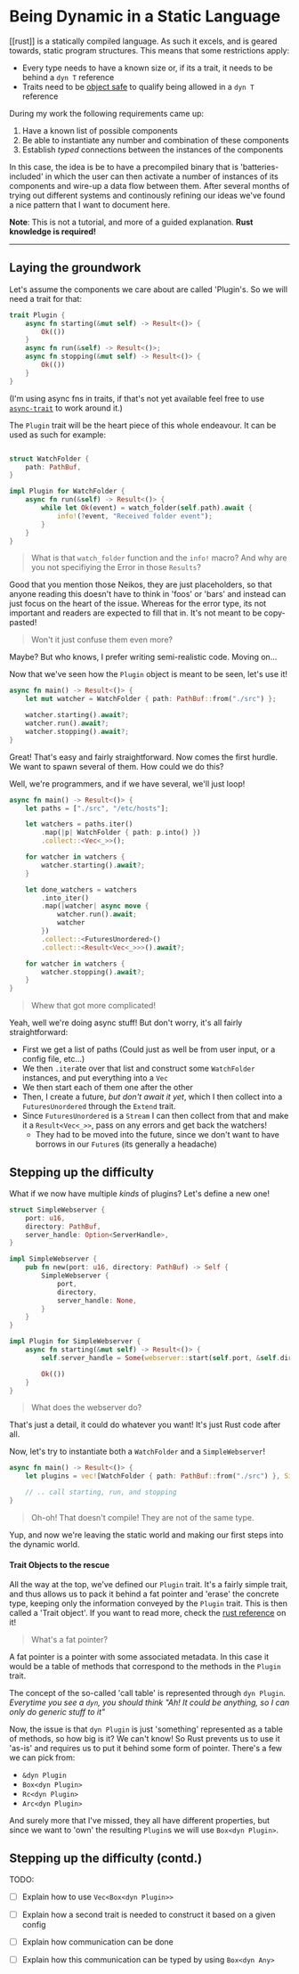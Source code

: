 # Being Dynamic in a Static Language

[[rust]] is a statically compiled language. 
As such it excels, and is geared towards, static program structures.
This means that some restrictions apply:

- Every type needs to have a known size or, if its a trait, it needs to be
  behind a `dyn T` reference
- Traits need to be [object
  safe](https://doc.rust-lang.org/reference/items/traits.html#object-safety) to
  qualify being allowed in a `dyn T` reference

During my work the following requirements came up:

1. Have a known list of possible components
2. Be able to instantiate any number and combination of these components
3. Establish _typed_ connections between the instances of the components

In this case, the idea is be to have a precompiled binary that is
'batteries-included' in which the user can then activate a number of instances
of its components and wire-up a data flow between them. After several months of
trying out different systems and continously refining our ideas we've found a
nice pattern that I want to document here.

**Note**: This is not a tutorial, and more of a guided explanation. __Rust
knowledge is required!__

---

## Laying the groundwork

Let's assume the components we care about are called 'Plugin's. So we will need a trait for that:

```rust
trait Plugin {
    async fn starting(&mut self) -> Result<()> {
        Ok(())
    }
    async fn run(&self) -> Result<()>;
    async fn stopping(&mut self) -> Result<()> {
        Ok(())
    }
}
```
(I'm using async fns in traits, if that's not yet available feel free to use [`async-trait`](https://docs.rs/async-trait) to work around it.)

The `Plugin` trait will be the heart piece of this whole endeavour. It can be used as such for example:

```rust

struct WatchFolder {
    path: PathBuf,
}

impl Plugin for WatchFolder {
    async fn run(&self) -> Result<()> {
        while let Ok(event) = watch_folder(self.path).await {
            info!(?event, "Received folder event");
        }
    }
}
```

> What is that `watch_folder` function and the `info!` macro? And why are you
> not specifiying the Error in those `Results`?

Good that you mention those Neikos, they are just placeholders, so that anyone
reading this doesn't have to think in 'foos' or 'bars' and instead can just
focus on the heart of the issue. Whereas for the error type, its not important
and readers are expected to fill that in. It's not meant to be copy-pasted!


> Won't it just confuse them even more?

Maybe? But who knows, I prefer writing semi-realistic code. Moving on...



Now that we've seen how the `Plugin` object is meant to be seen, let's use it!

```rust
async fn main() -> Result<()> {
    let mut watcher = WatchFolder { path: PathBuf::from("./src") };

    watcher.starting().await?;
    watcher.run().await?;
    watcher.stopping().await?;
}
```

Great! That's easy and fairly straightforward. Now comes the first hurdle. We
want to spawn several of them. How could we do this?

Well, we're programmers, and if we have several, we'll just loop!

```rust
async fn main() -> Result<()> {
    let paths = ["./src", "/etc/hosts"];

    let watchers = paths.iter()
        .map(|p| WatchFolder { path: p.into() })
        .collect::<Vec<_>>();

    for watcher in watchers {
        watcher.starting().await?;
    }

    let done_watchers = watchers
        .into_iter()
        .map(|watcher| async move {
            watcher.run().await; 
            watcher 
        })
        .collect::<FuturesUnordered>()
        .collect::<Result<Vec<_>>>().await?;

    for watcher in watchers {
        watcher.stopping().await?;
    }
}
```

> Whew that got more complicated!

Yeah, well we're doing async stuff! But don't worry, it's all fairly straightforward:

- First we get a list of paths (Could just as well be from user input, or a config file, etc...)
- We then `.iter`ate over that list and construct some `WatchFolder` instances, and put everything into a `Vec`
- We then start each of them one after the other
- Then, I create a future, _but don't await it yet_, which I then collect into a `FuturesUnordered` through the `Extend` trait.
- Since `FuturesUnordered` is a `Stream` I can then collect from that and make
  it a `Result<Vec<_>>`, pass on any errors and get back the watchers!
    - They had to be moved into the future, since we don't want to have borrows in our `Future`s (its generally a headache)


## Stepping up the difficulty

What if we now have multiple _kinds_ of plugins? Let's define a new one!

```rust
struct SimpleWebserver {
    port: u16,
    directory: PathBuf,
    server_handle: Option<ServerHandle>,
}

impl SimpleWebserver {
    pub fn new(port: u16, directory: PathBuf) -> Self {
        SimpleWebserver {
            port, 
            directory, 
            server_handle: None,
        }
    }
}

impl Plugin for SimpleWebserver {
    async fn starting(&mut self) -> Result<()> {
        self.server_handle = Some(webserver::start(self.port, &self.directory).await?);

        Ok(())
    }
}
```

> What does the webserver do?

That's just a detail, it could do whatever you want! It's just Rust code after all.

Now, let's try to instantiate both a `WatchFolder` and a `SimpleWebserver`!

```rust
async fn main() -> Result<()> {
    let plugins = vec![WatchFolder { path: PathBuf::from("./src") }, SimpleWebserver::new(3456, PathBuf::from(".")];

    // .. call starting, run, and stopping
}
```

> Oh-oh! That doesn't compile! They are not of the same type.

Yup, and now we're leaving the static world and making our first steps into the dynamic world.

#### Trait Objects to the rescue

All the way at the top, we've defined our `Plugin` trait. It's a fairly simple
trait, and thus allows us to pack it behind a fat pointer and 'erase' the
concrete type, keeping only the information conveyed by the `Plugin` trait.
This is then called a 'Trait object'. If you want to read more, check the [rust
reference](https://doc.rust-lang.org/reference/types/trait-object.html) on it!

> What's a fat pointer?

A fat pointer is a pointer with some associated metadata. In this case it would
be a table of methods that correspond to the methods in the `Plugin` trait.

The concept of the so-called 'call table' is represented through `dyn Plugin`.
_Everytime you see a `dyn`, you should think "Ah! It could be anything, so I
can only do generic stuff to it"_

Now, the issue is that `dyn Plugin` is just 'something' represented as a table
of methods, so how big is it? We can't know! So Rust prevents us to use it
'as-is' and requires us to put it behind some form of pointer. There's a few we
can pick from:

- `&dyn Plugin`
- `Box<dyn Plugin>`
- `Rc<dyn Plugin>`
- `Arc<dyn Plugin>`

And surely more that I've missed, they all have different properties, but since
we want to 'own' the resulting `Plugin`s we will use `Box<dyn Plugin>`.


## Stepping up the difficulty (contd.)

TODO:

- [ ] Explain how to use `Vec<Box<dyn Plugin>>`
- [ ] Explain how a second trait is needed to construct it based on a given config
- [ ] Explain how communication can be done
- [ ] Explain how this communication can be typed by using `Box<dyn Any>`

